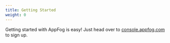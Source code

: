 ```yaml
---
title: Getting Started
weight: 0
---
```


Getting started with AppFog is easy! Just head over to [console.appfog.com](https://console.appfog.com/signup) to sign up. 
